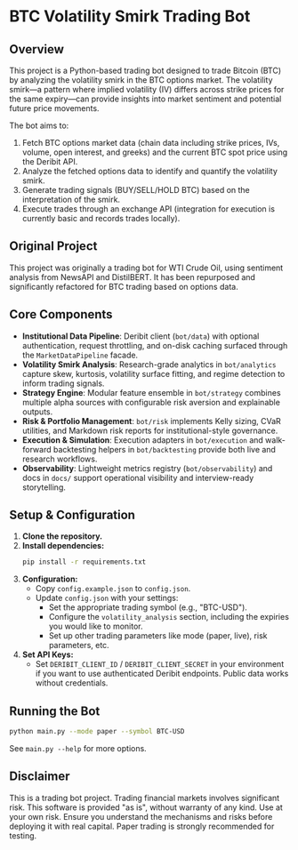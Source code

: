 # BTC Volatility Smirk Trading Bot

## Overview

This project is a Python-based trading bot designed to trade Bitcoin (BTC) by analyzing the volatility smirk in the BTC options market. The volatility smirk—a pattern where implied volatility (IV) differs across strike prices for the same expiry—can provide insights into market sentiment and potential future price movements.

The bot aims to:
1.  Fetch BTC options market data (chain data including strike prices, IVs, volume, open interest, and greeks) and the current BTC spot price using the Deribit API.
2.  Analyze the fetched options data to identify and quantify the volatility smirk.
3.  Generate trading signals (BUY/SELL/HOLD BTC) based on the interpretation of the smirk.
4.  Execute trades through an exchange API (integration for execution is currently basic and records trades locally).

## Original Project

This project was originally a trading bot for WTI Crude Oil, using sentiment analysis from NewsAPI and DistilBERT. It has been repurposed and significantly refactored for BTC trading based on options data.

## Core Components

*   **Institutional Data Pipeline**: Deribit client (`bot/data`) with optional authentication, request throttling, and on-disk caching surfaced through the `MarketDataPipeline` facade.
*   **Volatility Smirk Analysis**: Research-grade analytics in `bot/analytics` capture skew, kurtosis, volatility surface fitting, and regime detection to inform trading signals.
*   **Strategy Engine**: Modular feature ensemble in `bot/strategy` combines multiple alpha sources with configurable risk aversion and explainable outputs.
*   **Risk & Portfolio Management**: `bot/risk` implements Kelly sizing, CVaR utilities, and Markdown risk reports for institutional-style governance.
*   **Execution & Simulation**: Execution adapters in `bot/execution` and walk-forward backtesting helpers in `bot/backtesting` provide both live and research workflows.
*   **Observability**: Lightweight metrics registry (`bot/observability`) and docs in `docs/` support operational visibility and interview-ready storytelling.

## Setup & Configuration

1.  **Clone the repository.**
2.  **Install dependencies:**
    ```bash
    pip install -r requirements.txt
    ```
3.  **Configuration:**
    *   Copy `config.example.json` to `config.json`.
    *   Update `config.json` with your settings:
        *   Set the appropriate trading symbol (e.g., "BTC-USD").
        *   Configure the `volatility_analysis` section, including the expiries you would like to monitor.
        *   Set up other trading parameters like mode (paper, live), risk parameters, etc.
4.  **Set API Keys:**
    *   Set `DERIBIT_CLIENT_ID` / `DERIBIT_CLIENT_SECRET` in your environment if you want to use authenticated Deribit endpoints. Public data works without credentials.

## Running the Bot

```bash
python main.py --mode paper --symbol BTC-USD
```

See `main.py --help` for more options.

## Disclaimer

This is a trading bot project. Trading financial markets involves significant risk. This software is provided "as is", without warranty of any kind. Use at your own risk. Ensure you understand the mechanisms and risks before deploying it with real capital. Paper trading is strongly recommended for testing.
